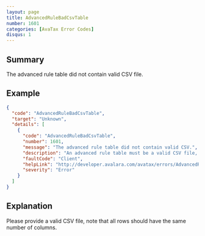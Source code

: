 ```yaml
---
layout: page
title: AdvancedRuleBadCsvTable
number: 1601
categories: [AvaTax Error Codes]
disqus: 1
---
```


## Summary

The advanced rule table did not contain valid CSV file. 

## Example

```json
{
  "code": "AdvancedRuleBadCsvTable",
  "target": "Unknown",
  "details": [
    {
      "code": "AdvancedRuleBadCsvTable",
      "number": 1601,
      "message": "The advanced rule table did not contain valid CSV.",
      "description": "An advanced rule table must be a valid CSV file, where all rows have the same number of columns.",
      "faultCode": "Client",
      "helpLink": "http://developer.avalara.com/avatax/errors/AdvancedRuleBadCsvTable",
      "severity": "Error"
    }
  ]
}
```

## Explanation

Please provide a valid CSV file, note that all rows should have the same number of columns.
